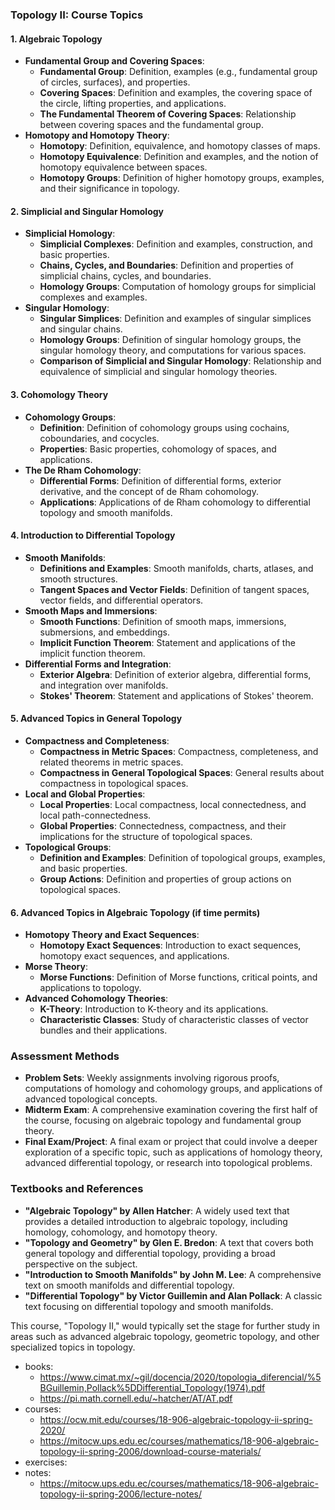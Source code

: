 ### **Topology II: Course Topics**

#### **1. Algebraic Topology**
- **Fundamental Group and Covering Spaces**:
  - **Fundamental Group**: Definition, examples (e.g., fundamental group of circles, surfaces), and properties.
  - **Covering Spaces**: Definition and examples, the covering space of the circle, lifting properties, and applications.
  - **The Fundamental Theorem of Covering Spaces**: Relationship between covering spaces and the fundamental group.
- **Homotopy and Homotopy Theory**:
  - **Homotopy**: Definition, equivalence, and homotopy classes of maps.
  - **Homotopy Equivalence**: Definition and examples, and the notion of homotopy equivalence between spaces.
  - **Homotopy Groups**: Definition of higher homotopy groups, examples, and their significance in topology.

#### **2. Simplicial and Singular Homology**
- **Simplicial Homology**:
  - **Simplicial Complexes**: Definition and examples, construction, and basic properties.
  - **Chains, Cycles, and Boundaries**: Definition and properties of simplicial chains, cycles, and boundaries.
  - **Homology Groups**: Computation of homology groups for simplicial complexes and examples.
- **Singular Homology**:
  - **Singular Simplices**: Definition and examples of singular simplices and singular chains.
  - **Homology Groups**: Definition of singular homology groups, the singular homology theory, and computations for various spaces.
  - **Comparison of Simplicial and Singular Homology**: Relationship and equivalence of simplicial and singular homology theories.

#### **3. Cohomology Theory**
- **Cohomology Groups**:
  - **Definition**: Definition of cohomology groups using cochains, coboundaries, and cocycles.
  - **Properties**: Basic properties, cohomology of spaces, and applications.
- **The De Rham Cohomology**:
  - **Differential Forms**: Definition of differential forms, exterior derivative, and the concept of de Rham cohomology.
  - **Applications**: Applications of de Rham cohomology to differential topology and smooth manifolds.

#### **4. Introduction to Differential Topology**
- **Smooth Manifolds**:
  - **Definitions and Examples**: Smooth manifolds, charts, atlases, and smooth structures.
  - **Tangent Spaces and Vector Fields**: Definition of tangent spaces, vector fields, and differential operators.
- **Smooth Maps and Immersions**:
  - **Smooth Functions**: Definition of smooth maps, immersions, submersions, and embeddings.
  - **Implicit Function Theorem**: Statement and applications of the implicit function theorem.
- **Differential Forms and Integration**:
  - **Exterior Algebra**: Definition of exterior algebra, differential forms, and integration over manifolds.
  - **Stokes' Theorem**: Statement and applications of Stokes' theorem.

#### **5. Advanced Topics in General Topology**
- **Compactness and Completeness**:
  - **Compactness in Metric Spaces**: Compactness, completeness, and related theorems in metric spaces.
  - **Compactness in General Topological Spaces**: General results about compactness in topological spaces.
- **Local and Global Properties**:
  - **Local Properties**: Local compactness, local connectedness, and local path-connectedness.
  - **Global Properties**: Connectedness, compactness, and their implications for the structure of topological spaces.
- **Topological Groups**:
  - **Definition and Examples**: Definition of topological groups, examples, and basic properties.
  - **Group Actions**: Definition and properties of group actions on topological spaces.

#### **6. Advanced Topics in Algebraic Topology (if time permits)**
- **Homotopy Theory and Exact Sequences**:
  - **Homotopy Exact Sequences**: Introduction to exact sequences, homotopy exact sequences, and applications.
- **Morse Theory**:
  - **Morse Functions**: Definition of Morse functions, critical points, and applications to topology.
- **Advanced Cohomology Theories**:
  - **K-Theory**: Introduction to K-theory and its applications.
  - **Characteristic Classes**: Study of characteristic classes of vector bundles and their applications.

### **Assessment Methods**
- **Problem Sets**: Weekly assignments involving rigorous proofs, computations of homology and cohomology groups, and applications of advanced topological concepts.
- **Midterm Exam**: A comprehensive examination covering the first half of the course, focusing on algebraic topology and fundamental group theory.
- **Final Exam/Project**: A final exam or project that could involve a deeper exploration of a specific topic, such as applications of homology theory, advanced differential topology, or research into topological problems.

### **Textbooks and References**
- **"Algebraic Topology" by Allen Hatcher**: A widely used text that provides a detailed introduction to algebraic topology, including homology, cohomology, and homotopy theory.
- **"Topology and Geometry" by Glen E. Bredon**: A text that covers both general topology and differential topology, providing a broad perspective on the subject.
- **"Introduction to Smooth Manifolds" by John M. Lee**: A comprehensive text on smooth manifolds and differential topology.
- **"Differential Topology" by Victor Guillemin and Alan Pollack**: A classic text focusing on differential topology and smooth manifolds.

This course, "Topology II," would typically set the stage for further study in areas such as advanced algebraic topology, geometric topology, and other specialized topics in topology.

- books:
    - https://www.cimat.mx/~gil/docencia/2020/topologia_diferencial/%5BGuillemin,Pollack%5DDifferential_Topology(1974).pdf
    - https://pi.math.cornell.edu/~hatcher/AT/AT.pdf
- courses:
    - https://ocw.mit.edu/courses/18-906-algebraic-topology-ii-spring-2020/
    - https://mitocw.ups.edu.ec/courses/mathematics/18-906-algebraic-topology-ii-spring-2006/download-course-materials/
- exercises:
- notes:
    - https://mitocw.ups.edu.ec/courses/mathematics/18-906-algebraic-topology-ii-spring-2006/lecture-notes/